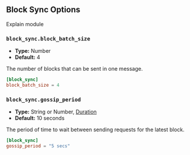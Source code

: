 ## Block Sync Options

Explain module

### `block_sync.block_batch_size`

- **Type:** Number
- **Default:** $4$

The number of blocks that can be sent in one message.

```toml
[block_sync]
block_batch_size = 4
```

### `block_sync.gossip_period`

- **Type:** String or Number, [Duration](glossary#type-duration)
- **Default:** 10 seconds

The period of time to wait between sending requests for the latest block.

```toml
[block_sync]
gossip_period = "5 secs"
```
